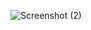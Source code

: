 ![Screenshot (2)](https://github.com/muhindi-id/React/assets/152690774/13c562ce-1c1a-4fa0-80da-8dbbd3dadb8d)

